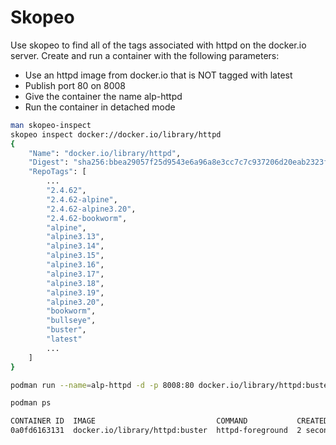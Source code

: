 # Skopeo

Use skopeo to find all of the tags associated with httpd on the docker.io server. Create and run a container with the following parameters:

- Use an httpd image from docker.io that is NOT tagged with latest
- Publish port 80 on 8008
- Give the container the name alp-httpd
- Run the container in detached mode

```bash
man skopeo-inspect
skopeo inspect docker://docker.io/library/httpd 
{
    "Name": "docker.io/library/httpd",
    "Digest": "sha256:bbea29057f25d9543e6a96a8e3cc7c7c937206d20eab2323f478fdb2469d536d",
    "RepoTags": [
        ...
        "2.4.62",
        "2.4.62-alpine",
        "2.4.62-alpine3.20",
        "2.4.62-bookworm",
        "alpine",
        "alpine3.13",
        "alpine3.14",
        "alpine3.15",
        "alpine3.16",
        "alpine3.17",
        "alpine3.18",
        "alpine3.19",
        "alpine3.20",
        "bookworm",
        "bullseye",
        "buster",
        "latest"
        ...
    ]
}
```

```bash
podman run --name=alp-httpd -d -p 8008:80 docker.io/library/httpd:buster
```

```bash
podman ps

CONTAINER ID  IMAGE                           COMMAND           CREATED        STATUS        PORTS                 NAMES
0a0fd6163131  docker.io/library/httpd:buster  httpd-foreground  2 seconds ago  Up 2 seconds  0.0.0.0:8008->80/tcp  alp-httpd
```
